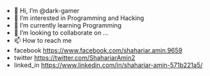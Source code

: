 - 👋 Hi, I’m @dark-gamer
- 👀 I’m interested in Programming and Hacking
- 🌱 I’m currently learning Programming
- 💞️ I’m looking to collaborate on ...
- 📫 How to reach me 
- facebook https://www.facebook.com/shahariar.amin.9659
- twitter https://twitter.com/ShahariarAmin2
- linked_in https://www.linkedin.com/in/shahariar-amin-571b221a5/

<!---
dark-gamer/dark-gamer is a ✨ special ✨ repository because its `README.md` (this file) appears on your GitHub profile.
You can click the Preview link to take a look at your changes.
--->
